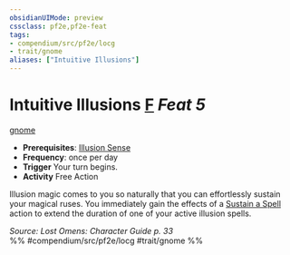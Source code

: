 ```yaml
---
obsidianUIMode: preview
cssclass: pf2e,pf2e-feat
tags:
- compendium/src/pf2e/locg
- trait/gnome
aliases: ["Intuitive Illusions"]
---
```

# Intuitive Illusions  [F](../../Rules/core-rulebook/chapter-9-playing-the-game.md#Actions "Free Action") *Feat 5*  
[gnome](../../Rules/traits/gnome.md)  

- **Prerequisites**: [Illusion Sense](illusion-sense.md)
- **Frequency**: once per day
- **Trigger** Your turn begins.
- **Activity** Free Action

Illusion magic comes to you so naturally that you can effortlessly sustain your magical ruses. You immediately gain the effects of a [Sustain a Spell](../../Rules/actions/sustain-a-spell.md) action to extend the duration of one of your active illusion spells.

*Source: Lost Omens: Character Guide p. 33*  
%% #compendium/src/pf2e/locg #trait/gnome %%